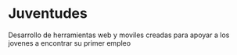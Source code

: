 # Juventudes
Desarrollo de herramientas web y moviles creadas para apoyar a los jovenes a encontrar su primer empleo
